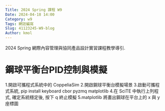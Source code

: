 ```yaml
---
Title: 2024 Spring 課程 W9
Date: 2024-04-18 14:00
Category: w9
Tags: 網誌編寫
Slug: 41123245-W9-blog
Author: kmol
---
```


2024 Spring 網際內容管理與協同產品設計實習課程教學導引.

<!-- PELICAN_END_SUMMARY -->

# 鋼球平衡台PID控制與模擬
1.開啟可攜程式系統中的 CoppeliaSim
2.開啟鋼球平衡台模擬場景
3.啟動可攜程式系統, pip install keyboard cbor pyzmq matplotlib
4.在 SciTE 中執行上列程式, 確定系統穩定後, 按下 q 終止模擬
5.matplotlib 將畫出鋼球在平台上的 x 與 y 座標圖